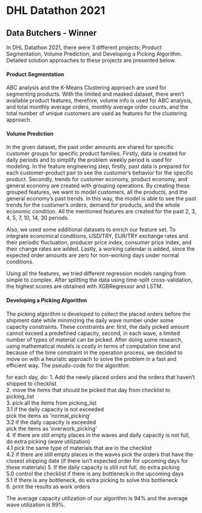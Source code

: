 # DHL Datathon 2021

## Data Butchers - Winner

In DHL Datathon 2021, there were 3 different projects; Product Segmentation, Volume Prediction, and Developing a Picking Algorithm. Detailed solution approaches to these projects are presented below.

#### Product Segmentation

ABC analysis and the K-Means Clustering approach are used for segmenting products. With the limited and masked dataset, there aren’t available product features, therefore, volume info is used for ABC analysis, and total monthly average orders, monthly average order counts, and the total number of unique customers are used as features for the clustering approach.

#### Volume Prediction

In the given dataset, the past order amounts are shared for specific customer groups for specific product families. Firstly, data is created for daily periods and to simplify the problem weekly period is used for modeling. In the feature engineering step, firstly, past data is prepared for each customer-product pair to see the customer’s behavior for the specific product. Secondly, trends for customer economy, product economy, and general economy are created with grouping operations. By creating these grouped features, we want to model customers, all the products, and the general economy’s past trends. In this way, the model is able to see the past trends for the customer’s orders, demand for products, and the whole economic condition. All the mentioned features are created for the past 2, 3, 4, 5, 7, 10, 14, 30 periods. 

Also, we used some additional datasets to enrich our feature set. To integrate economical conditions, USD/TRY, EUR/TRY exchange rates and their periodic fluctuation, producer price index, consumer price index, and their change rates are added. Lastly, a working calendar is added, since the expected order amounts are zero for non-working days under normal conditions. 

Using all the features, we tried different regression models ranging from simple to complex. After splitting the data using time-split cross-validation, the highest scores are obtained with XGBRegressor and LSTM. 

#### Developing a Picking Algorithm

The picking algorithm is developed to collect the placed orders before the shipment date while minimizing the daily wave number under some capacity constraints. These constraints are: first, the daily picked amount cannot exceed a predefined capacity, second, in each wave, a limited number of types of material can be picked. After doing some research, using mathematical models is costly in terms of computation time and because of the time constraint in the operation process, we decided to move on with a heuristic approach to solve the problem in a fast and efficient way. The pseudo-code for the algorithm:

for each day, do:
    1. Add the newly placed orders and the orders that haven’t shipped to checklist <br/>
    2. move the items that should be picked that day from checklist to picking_list <br/>
    3. pick all the items from picking_list <br/>
        3.1 if the daily capacity is not exceeded <br/>
pick the items as  'normal_picking' <br/>
        3.2 if the daily capacity is exceeded <br/> 
	pick the items as  'overwork_picking' <br/>
    4. If there are still empty places in the waves and daily capacity is not full, do extra picking (wave utilization) <br/>
        4.1 pick the same type of materials that are in the checklist <br/>
        4.2 if there are still empty places in the waves pick the orders that have the closest shipping date (if there isn’t expected order for upcoming days for these materials)
    5. If the daily capacity is still not full, do extra picking <br/>
        5.0 control the checklist if there is any bottleneck in the upcoming days <br/>
        5.1 if there is any bottleneck, do extra picking to solve this bottleneck <br/>
    6. print the results as work orders <br/>

The average capacity utilization of our algorithm is 94% and the average wave utilization is 99%.
